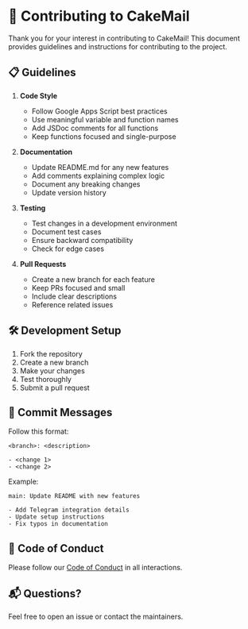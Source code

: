 # 🤝 Contributing to CakeMail

Thank you for your interest in contributing to CakeMail! This document provides guidelines and instructions for contributing to the project.

## 📋 Guidelines

1. **Code Style**

   - Follow Google Apps Script best practices
   - Use meaningful variable and function names
   - Add JSDoc comments for all functions
   - Keep functions focused and single-purpose

2. **Documentation**

   - Update README.md for any new features
   - Add comments explaining complex logic
   - Document any breaking changes
   - Update version history

3. **Testing**

   - Test changes in a development environment
   - Document test cases
   - Ensure backward compatibility
   - Check for edge cases

4. **Pull Requests**
   - Create a new branch for each feature
   - Keep PRs focused and small
   - Include clear descriptions
   - Reference related issues

## 🛠️ Development Setup

1. Fork the repository
2. Create a new branch
3. Make your changes
4. Test thoroughly
5. Submit a pull request

## 📝 Commit Messages

Follow this format:

```
<branch>: <description>

- <change 1>
- <change 2>
```

Example:

```
main: Update README with new features

- Add Telegram integration details
- Update setup instructions
- Fix typos in documentation
```

## 🤝 Code of Conduct

Please follow our [Code of Conduct](CODE_OF_CONDUCT.md) in all interactions.

## 📬 Questions?

Feel free to open an issue or contact the maintainers.
